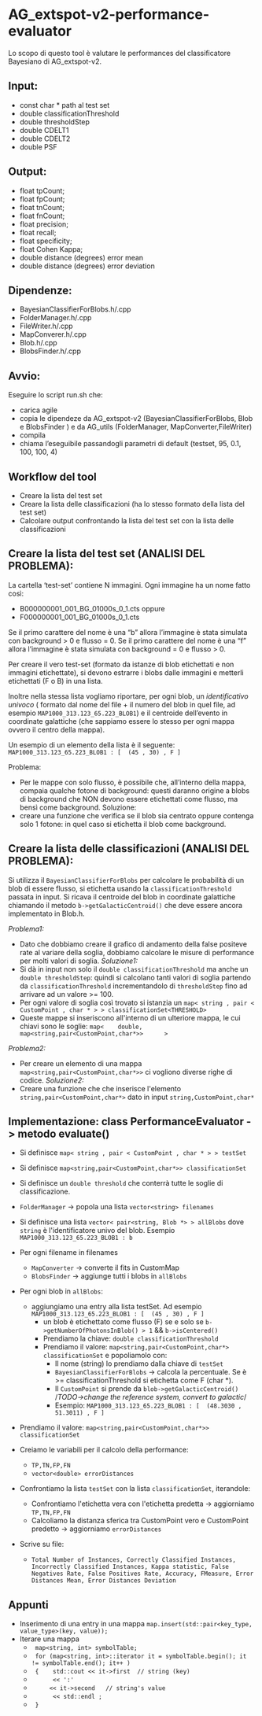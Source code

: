 # AG_extspot-v2-performance-evaluator

Lo scopo di questo tool è valutare le performances del classificatore Bayesiano di AG_extspot-v2. 

## Input:
* const char * path al test set
* double classificationThreshold
* double thresholdStep
* double CDELT1
* double CDELT2
* double PSF

## Output:
* float tpCount;
* float fpCount;
* float tnCount;
* float fnCount;
* float precision;
* float recall;
* float specificity;
* float Cohen Kappa;
* double distance (degrees) error mean 
* double distance (degrees) error deviation

## Dipendenze:
* BayesianClassifierForBlobs.h/.cpp
* FolderManager.h/.cpp
* FileWriter.h/.cpp
* MapConverer.h/.cpp
* Blob.h/.cpp
* BlobsFinder.h/.cpp

## Avvio:
Eseguire lo script run.sh che:
* carica agile
* copia le dipendeze da AG_extspot-v2 (BayesianClassifierForBlobs, Blob e BlobsFinder ) e da AG_utils (FolderManager, MapConverter,FileWriter)
* compila
* chiama l’eseguibile passandogli parametri di default (testset, 95, 0.1, 100, 100, 4)

## Workflow del tool
* Creare la lista del test set 
* Creare la lista delle classificazioni (ha lo stesso formato della lista del test set)
* Calcolare output confrontando la lista del test set con la lista delle classificazioni

## Creare la lista del test set (ANALISI DEL PROBLEMA):
La cartella ‘test-set’ contiene N immagini. Ogni immagine ha un nome fatto così: 
* B000000001_001_BG_01000s_0_1.cts 
oppure 
* F000000001_001_BG_01000s_0_1.cts

Se il primo carattere del nome è una “b” allora l’immagine è stata simulata con background > 0 e flusso = 0.
Se il primo carattere del nome è una “f” allora l’immagine è stata simulata con background = 0 e flusso > 0.

Per creare il vero test-set (formato da istanze di blob etichettati e non immagini etichettate), si devono estrarre i blobs dalle immagini e metterli etichettati (F o B) in una lista.
    
Inoltre nella stessa lista vogliamo riportare, per ogni blob, un *identificativo univoco* ( formato dal nome del file + il numero del blob in quel file, ad esempio `MAP1000_313.123_65.223_BLOB1`) e il centroide dell’evento in coordinate galattiche (che sappiamo essere lo stesso per ogni mappa ovvero il centro della mappa).

Un esempio di un elemento della lista è il seguente:
`MAP1000_313.123_65.223_BLOB1 : [  (45 , 30) , F ]`

Problema: 
* Per le mappe con solo flusso, è possibile che, all’interno della mappa, compaia qualche fotone di background: questi daranno origine a blobs di background che NON devono essere etichettati come flusso, ma bensì come background.
Soluzione:
* creare una funzione che verifica se il blob sia centrato oppure contenga solo 1 fotone: in quel caso si etichetta il blob come background.

## Creare la lista delle classificazioni (ANALISI DEL PROBLEMA):
Si utilizza il `BayesianClassifierForBlobs` per calcolare le probabilità di un blob di essere flusso, si etichetta usando la `classificationThreshold` passata in input. 
Si ricava il centroide del blob in coordinate galattiche chiamando il metodo `b->getGalacticCentroid()` che deve essere ancora implementato in Blob.h.

*Problema1:*
* Dato che dobbiamo creare il grafico di andamento della false positeve rate al variare della soglia, dobbiamo calcolare le misure di performance per molti valori di soglia. 
*Soluzione1:*
* Si dà in input non solo il `double classificationThreshold` ma anche un `double thresholdStep`: quindi si calcolano tanti valori di soglia partendo da `classificationThreshold` incrementandolo di `thresholdStep` fino ad arrivare ad un valore >= 100.
* Per ogni valore di soglia così trovato si istanzia un `map< string , pair < CustomPoint , char * > > classificationSet<THRESHOLD>`
* Queste mappe si inseriscono all'interno di un ulteriore mappa, le cui chiavi sono le soglie:  `map<    double, map<string,pair<CustomPoint,char*>>      >`

*Problema2:*
* Per creare un elemento di una mappa `map<string,pair<CustomPoint,char*>>` ci vogliono diverse righe di codice.
*Soluzione2:*
* Creare una funzione che che inserisce l'elemento `string,pair<CustomPoint,char*>` dato in input `string,CustomPoint,char*`

## Implementazione: class PerformanceEvaluator -> metodo evaluate()

* Si definisce `map< string , pair < CustomPoint , char * > > testSet`
* Si definisce `map<string,pair<CustomPoint,char*>> classificationSet`
* Si definisce un `double threshold` che conterrà tutte le soglie di classificazione.
* `FolderManager` -> popola una lista `vector<string> filenames`
* Si definisce una lista `vector< pair<string, Blob *> > allBlobs`  dove `string` è l'identificatore univo del blob. Esempio `MAP1000_313.123_65.223_BLOB1 : b`
* Per ogni filename in filenames
    * `MapConverter` -> converte il fits in CustomMap
    * `BlobsFinder` -> aggiunge tutti i blobs in `allBlobs`
* Per ogni blob in `allBlobs`:
    * aggiungiamo una entry alla lista testSet. Ad esempio `MAP1000_313.123_65.223_BLOB1 : [  (45 , 30) , F ]`
        * un blob è etichettato come flusso (F) se e solo se `b->getNumberOfPhotonsInBlob() > 1` && `b->isCentered()`
        * Prendiamo la chiave: `double classificationThreshold`
        * Prendiamo il valore: `map<string,pair<CustomPoint,char*> classificationSet` e popoliamolo con:
            * Il nome (string) lo prendiamo dalla chiave di `testSet`
            * `BayesianClassifierForBlobs` -> calcola la percentuale. Se è >= classificationThreshold si etichetta come F (char *).
            * Il `CustomPoint` si prende da `blob->getGalacticCentroid()` /*TODO->change the reference system, convert to galactic*/
            * Esempio: `MAP1000_313.123_65.223_BLOB1 : [  (48.3030 , 51.3011) , F ]`
 
 * Prendiamo il valore: `map<string,pair<CustomPoint,char*>> classificationSet`
 * Creiamo le variabili per il calcolo della performance:
    * `TP,TN,FP,FN`
    * `vector<double> errorDistances`
 * Confrontiamo la lista `testSet` con la lista `classificationSet`, iterandole:
    * Confrontiamo l'etichetta vera con l'etichetta predetta -> aggiorniamo `TP,TN,FP,FN`
    * Calcoliamo la distanza sferica tra CustomPoint vero e CustomPoint predetto -> aggiorniamo `errorDistances`
 * Scrive su file:
    * `Total Number of Instances, Correctly Classified Instances, Incorrectly Classified Instances, Kappa statistic, False Negatives Rate, False Positives Rate, Accuracy, FMeasure, Error Distances Mean, Error Distances Deviation`

## Appunti 
* Inserimento di una entry in una mappa `map.insert(std::pair<key_type, value_type>(key, value));`
* Iterare una mappa 
    * ` map<string, int> symbolTable;`
    * ` for (map<string, int>::iterator it = symbolTable.begin(); it != symbolTable.end(); it++ )`
    * ` {    std::cout << it->first  // string (key)`
    * `      << ':'`
    * `      << it->second   // string's value `
    * `      << std::endl ;`
    * ` }`
